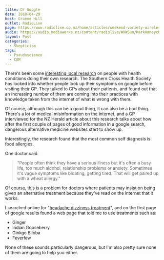```yaml
---
title: Dr Google
date: 2018-04-29
host: Graeme Hill
outlet: RadioLive
page: https://www.radiolive.co.nz/home/articles/weekend-variety-wireless/2018/04/skeptical-thoughts--homeopathy---ken-ring.html
audio: https://audio.mediaworks.nz/content/radiolive/WVWSun/MarkHoneychurch29_04_18.mp3
layout: Post
categories:
  - Skepticism
tags:
  - Pseudoscience
  - CAM
---
```


There's been some [interesting local research](http://www.nzherald.co.nz/nz/news/article.cfm?c_id=1&objectid=12036436) on people with health conditions doing their own research. The Southern Cross Health Society has looked into whether people look up their symptoms on google before visiting their GP. They talked to GPs about their patients, and found out that an increasing number of them are coming into their practices with knowledge taken from the internet of what is wrong with them.

<!-- more -->

Of course, although this can be a good thing, it can also be a bad thing. There's a lot of medical misinformation on the internet, and a GP interviewed for the NZ Herald article about this research talks about how after the first couple of pages of good information in a google search, dangerous alternative medicine websites start to show up.

Interestingly, the research found that the most common self diagnosis is food allergies.

One doctor said:

> "People often think they have a serious illness but it's often a busy life, too much alcohol, relationship problems or anxiety. Sometimes it's vague symptoms like bloating, getting tired. That will get paired up with a wheat allergy."

Of course, this is a problem for doctors where patients may insist on being given an alternative treatment because they've read on the internet that it works.

I searched online for "[headache dizziness treatment](https://www.google.co.nz/search?q=headache+dizziness+treatment)", and on the first page of google results found a web page that told me to use treatments such as:

- Ginger
- Indian Gooseberry
- Ginkgo Biloba
- Feverfew

None of these sounds particularly dangerous, but I'm also pretty sure none of them are going to help you either.
